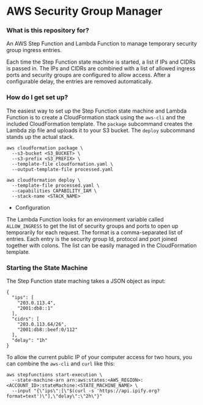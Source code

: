 # AWS Security Group Manager #

### What is this repository for?

An AWS Step Function and Lambda Function to manage temporary security group
ingress entries.

Each time the Step Function state machine is started, a list if IPs and CIDRs
is passed in. The IPs and CIDRs are combined with a list of allowed ingress
ports and security groups are configured to allow access. After a configurable
delay, the entries are removed automatically.

### How do I get set up?

The easiest way to set up the Step Function state machine and Lambda Function
is to create a CloudFormation stack using the `aws-cli` and the included
CloudFormation template. The `package` subcommand creates the Lambda zip file
and uploads it to your S3 bucket. The `deploy` subcommand stands up the actual
stack.

```
aws cloudformation package \
  --s3-bucket <S3_BUCKET> \
  --s3-prefix <S3_PREFIX> \
  --template-file cloudformation.yaml \
  --output-template-file processed.yaml

aws cloudformation deploy \
  --template-file processed.yaml \
  --capabilities CAPABILITY_IAM \
  --stack-name <STACK_NAME>
```

* Configuration

The Lambda Function looks for an environment variable called `ALLOW_INGRESS` to
get the list of security groups and ports to open up temporarily for each
request. The format is a comma-separated list of entries. Each entry is the
security group Id, protocol and port joined together with colons. The list can
be easily managed in the CloudFormation template.

### Starting the State Machine

The Step Function state maching takes a JSON object as input:

```
{
  "ips": [
    "203.0.113.4",
    "2001:db8::1"
  ],
  "cidrs": [
    "203.0.113.64/26",
    "2001:db8::beef:0/112"
  ],
  "delay": "1h"
}
```

To allow the current public IP of your computer access for two hours, you can
combine the `aws-cli` and `curl` like this:

```
aws stepfunctions start-execution \
  --state-machine-arn arn:aws:states:<AWS_REGION>:<ACCOUNT_ID>:stateMachine:<STATE_MACHINE_NAME> \
  --input "{\"ips\":[\"$(curl -s 'https://api.ipify.org?format=text')\"],\"delay\":\"2h\"}"
```
